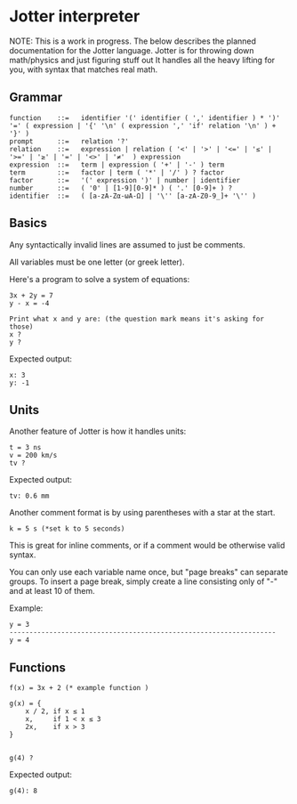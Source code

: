 # Jotter interpreter

NOTE: This is a work in progress. The below describes the planned documentation for the Jotter language.
Jotter is for throwing down math/physics and just figuring stuff out
It handles all the heavy lifting for you, with syntax that matches real math.

## Grammar

```
function    ::=   identifier '(' identifier ( ',' identifier ) * ')' '=' ( expression | '{' '\n' ( expression ',' 'if' relation '\n' ) + '}' )
prompt      ::=   relation '?'
relation    ::=   expression | relation ( '<' | '>' | '<=' | '≤' | '>=' | '≥' | '=' | '<>' | '≠'  ) expression
expression  ::=   term | expression ( '+' | '-' ) term
term        ::=   factor | term ( '*' | '/' ) ? factor
factor      ::=   '(' expression ')' | number | identifier
number      ::=   ( '0' | [1-9][0-9]* ) ( '.' [0-9]+ ) ?
identifier  ::=   ( [a-zA-Zα-ωΑ-Ω] | '\'' [a-zA-Z0-9_]+ '\'' )
```

## Basics

Any syntactically invalid lines are assumed to just be comments.

All variables must be one letter (or greek letter).

Here's a program to solve a system of equations:

```
3x + 2y = 7
y - x = -4

Print what x and y are: (the question mark means it's asking for those)
x ?
y ?
```

Expected output:
```
x: 3
y: -1
```

## Units

Another feature of Jotter is how it handles units:
```
t = 3 ns
v = 200 km/s
tv ?
```

Expected output:
```
tv: 0.6 mm
```


Another comment format is by using parentheses with a star at the start.
```
k = 5 s (*set k to 5 seconds)
```

This is great for inline comments, or if a comment would be otherwise valid syntax.

You can only use each variable name once, but "page breaks" can separate groups. 
To insert a page break, simply create a line consisting only of "-" and at least 10 of them.

Example:
```
y = 3
-------------------------------------------------------------------
y = 4
```

## Functions

```
f(x) = 3x + 2 (* example function )

g(x) = {
    x / 2, if x ≤ 1
    x,     if 1 < x ≤ 3
    2x,    if x > 3
}


g(4) ? 
```

Expected output:
```
g(4): 8
```


